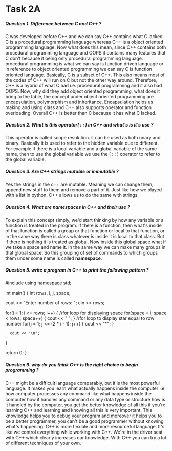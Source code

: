 # Task 2A

##### Question 1. Difference between C and C++ ?

C was developed before C++ and we can say C++ contains what C lacked. C is a procedural programming language whereas C++ is a object oriented programming language. Now what does this mean, since C++ contains both procedural programming language and OOPS it contains many features that C don't because it being only procedural programming language. procedural programming is what we can say is function driven language or in reference to object oriented programming we can say C is function oriented language. Basically, C is a subset of C++. This also means most of the codes of C++ will run on C but not the other way around. Therefore, C++ is a hybrid of what C had i.e. procedural  programming and it also had OOPS. Now, why did they add object oriented programming, what does it bring to the table, the concept under object oriented programming are encapsulation, polymorphism and inheritance. Encapsulation helps us making and using class and C++ also supports operator and function overloading. Overall C++ is better than C because it has what C lacked.

##### Question 2. What is this operator( : : ) in C++ and what's is it's use ?

This operator is called scope resolution. it can be used as both unary and binary. Basically it is used to refer to the hidden variable due to different. For example if there is a local variable and a global variable of the same name, then to use the global variable  we use the ( : : ) operator to refer to the global variable.

##### Question 3. Are C++ strings mutable or immutable ?

Yes the strings in the  c++ are mutable. Meaning we can change them, append new stuff to them and remove a part of it. Just like how we played with a list in python. C++ allows us to do the same with strings.

##### Question 4. What are namespaces in C++ and their use ?

 To explain this concept simply, we'd start thinking by how any variable or a function is treated in the program. If there is a function, then what's inside of that function is called a group or that function or local to that function, or in the same way there is class whatever is inside it is local to that class. But if there is nothing it  is treated as global. Now inside this global space what if we take a space and name it. In the same way we can make many groups in that global space. So this grouping of set of commands to which groups them under some name is called **namespace**.

##### Question 5. write a program in C++ to print the following pattern ?

#include <iostream>
using namespace std;

int main()
{
   int rows, i, j, space;

   cout << "Enter number of rows: ";
   cin >> rows;

   for(i = 1; i <= rows; i++)
   {
      //for loop for displaying space
      for(space = i; space < rows; space++)
      {
         cout << " ";
      }
      //for loop to display star equal to row number
      for(j = 1; j <= (2 * i - 1); j++)
      {
         cout << "*";
      }

      cout << "\n";
   }

   return 0;
}

##### Question 6. why do you think C++ is the right choice to begin programming ?

C++ might be a difficult language comparably, but it is the most powerful language. It makes you learn what actually happens inside the computer i.e. how computer processes any command like what happens inside the computer how it handles any command or any data type or structure how is it handled by the computer, you get the better knowledge of all this if you're learning C++ and learning and knowing all this is very important. This knowledge helps you to debug your program and moreover it  helps you to be a  better programmer, you can't be a good programmer without knowing what's happening. C++ is more flexible and more resourceful language. It's like we control everything while working with C++. We're in the driver seat with C++ which clearly increases our knowledge. With C++ you can try a lot of different techniques of your own. 